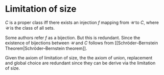 # Limitation of size

$C$ is a proper class iff there exists an injection $f$ mapping from $\mathscr U$ to $C$, where $\mathscr U$ is the class of all sets.

Some authors refer $f$ as a bijection. But this is redundant. Since the existence of bijections between $\mathscr U$ and $C$ follows from [[Schröder–Bernstein Theorem|Schröder–Bernstein theorem]].

Given the axiom of limitation of size, the the axiom of union, replacement and global choice are redundant since they can be derive via the limitation of size.
